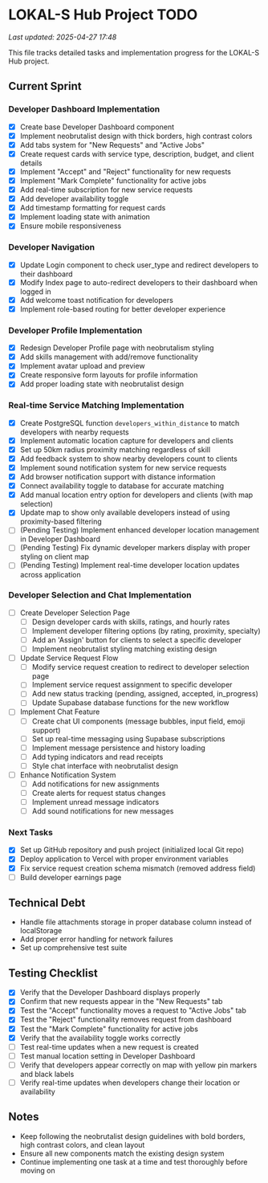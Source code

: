 # LOKAL-S Hub Project TODO

_Last updated: 2025-04-27 17:48_

This file tracks detailed tasks and implementation progress for the LOKAL-S Hub project.

## Current Sprint

### Developer Dashboard Implementation

- [x] Create base Developer Dashboard component
- [x] Implement neobrutalist design with thick borders, high contrast colors
- [x] Add tabs system for "New Requests" and "Active Jobs"
- [x] Create request cards with service type, description, budget, and client details
- [x] Implement "Accept" and "Reject" functionality for new requests
- [x] Implement "Mark Complete" functionality for active jobs
- [x] Add real-time subscription for new service requests
- [x] Add developer availability toggle
- [x] Add timestamp formatting for request cards
- [x] Implement loading state with animation
- [x] Ensure mobile responsiveness

### Developer Navigation

- [x] Update Login component to check user_type and redirect developers to their dashboard
- [x] Modify Index page to auto-redirect developers to their dashboard when logged in
- [x] Add welcome toast notification for developers
- [x] Implement role-based routing for better developer experience

### Developer Profile Implementation

- [x] Redesign Developer Profile page with neobrutalism styling
- [x] Add skills management with add/remove functionality
- [x] Implement avatar upload and preview
- [x] Create responsive form layouts for profile information
- [x] Add proper loading state with neobrutalist design

### Real-time Service Matching Implementation

- [x] Create PostgreSQL function `developers_within_distance` to match developers with nearby requests
- [x] Implement automatic location capture for developers and clients
- [x] Set up 50km radius proximity matching regardless of skill
- [x] Add feedback system to show nearby developers count to clients
- [x] Implement sound notification system for new service requests
- [x] Add browser notification support with distance information
- [x] Connect availability toggle to database for accurate matching
- [x] Add manual location entry option for developers and clients (with map selection)
- [x] Update map to show only available developers instead of using proximity-based filtering
- [ ] (Pending Testing) Implement enhanced developer location management in Developer Dashboard
- [ ] (Pending Testing) Fix dynamic developer markers display with proper styling on client map
- [ ] (Pending Testing) Implement real-time developer location updates across application

### Developer Selection and Chat Implementation

- [ ] Create Developer Selection Page
  - [ ] Design developer cards with skills, ratings, and hourly rates
  - [ ] Implement developer filtering options (by rating, proximity, specialty)
  - [ ] Add an 'Assign' button for clients to select a specific developer
  - [ ] Implement neobrutalist styling matching existing design

- [ ] Update Service Request Flow
  - [ ] Modify service request creation to redirect to developer selection page
  - [ ] Implement service request assignment to specific developer
  - [ ] Add new status tracking (pending, assigned, accepted, in_progress)
  - [ ] Update Supabase database functions for the new workflow

- [ ] Implement Chat Feature
  - [ ] Create chat UI components (message bubbles, input field, emoji support)
  - [ ] Set up real-time messaging using Supabase subscriptions
  - [ ] Implement message persistence and history loading
  - [ ] Add typing indicators and read receipts
  - [ ] Style chat interface with neobrutalist design

- [ ] Enhance Notification System
  - [ ] Add notifications for new assignments
  - [ ] Create alerts for request status changes
  - [ ] Implement unread message indicators
  - [ ] Add sound notifications for new messages

### Next Tasks

- [x] Set up GitHub repository and push project (initialized local Git repo)
- [x] Deploy application to Vercel with proper environment variables
- [x] Fix service request creation schema mismatch (removed address field)
- [ ] Build developer earnings page

## Technical Debt

- Handle file attachments storage in proper database column instead of localStorage
- Add proper error handling for network failures
- Set up comprehensive test suite

## Testing Checklist

- [x] Verify that the Developer Dashboard displays properly
- [x] Confirm that new requests appear in the "New Requests" tab
- [x] Test the "Accept" functionality moves a request to "Active Jobs" tab
- [x] Test the "Reject" functionality removes request from dashboard
- [x] Test the "Mark Complete" functionality for active jobs
- [x] Verify that the availability toggle works correctly
- [ ] Test real-time updates when a new request is created
- [ ] Test manual location setting in Developer Dashboard
- [ ] Verify that developers appear correctly on map with yellow pin markers and black labels
- [ ] Verify real-time updates when developers change their location or availability

## Notes

- Keep following the neobrutalist design guidelines with bold borders, high contrast colors, and clean layout
- Ensure all new components match the existing design system
- Continue implementing one task at a time and test thoroughly before moving on
